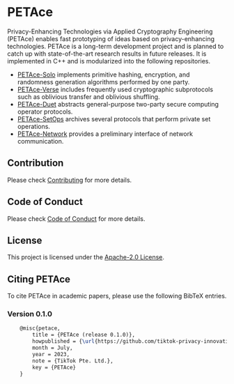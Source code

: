 # PETAce

Privacy-Enhancing Technologies via Applied Cryptography Engineering (PETAce) enables fast prototyping of ideas based on privacy-enhancing technologies.
PETAce is a long-term development project and is planned to catch up with state-of-the-art research results in future releases.
It is implemented in C++ and is modularized into the following repositories.

- [PETAce-Solo](https://github.com/tiktok-privacy-innovation/PETAce-Solo) implements primitive hashing, encryption, and randomness generation algorithms performed by one party.
- [PETAce-Verse](https://github.com/tiktok-privacy-innovation/PETAce-Verse) includes frequently used cryptographic subprotocols such as oblivious transfer and oblivious shuffling.
- [PETAce-Duet](https://github.com/tiktok-privacy-innovation/PETAce-Duet) abstracts general-purpose two-party secure computing operator protocols.
- [PETAce-SetOps](https://github.com/tiktok-privacy-innovation/PETAce-SetOps) archives several protocols that perform private set operations.
- [PETAce-Network](https://github.com/tiktok-privacy-innovation/PETAce-Network) provides a preliminary interface of network communication.

## Contribution

Please check [Contributing](CONTRIBUTING.md) for more details.

## Code of Conduct

Please check [Code of Conduct](CODE_OF_CONDUCT.md) for more details.

## License

This project is licensed under the [Apache-2.0 License](LICENSE).

## Citing PETAce

To cite PETAce in academic papers, please use the following BibTeX entries.

### Version 0.1.0

```tex
    @misc{petace,
        title = {PETAce (release 0.1.0)},
        howpublished = {\url{https://github.com/tiktok-privacy-innovation/PETAce}},
        month = July,
        year = 2023,
        note = {TikTok Pte. Ltd.},
        key = {PETAce}
    }
```
